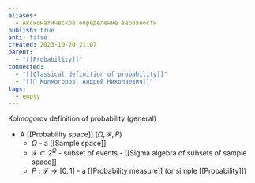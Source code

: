 ```yaml
---
aliases:
  - Аксиоматическое определение верояности
publish: true
anki: false
created: 2023-10-20 21:07
parent:
  - "[[Probability]]"
connected:
  - "[[Classical definition of probability]]"
  - "[[👤 Колмогоров, Андрей Николаевич]]"
tags:
  - empty
---
```

Kolmogorov definition of probability (general)
- A [[Probability space]] $(\Omega, \mathcal{F}, P)$ 
	- $\Omega$ - a [[Sample space]] 
	- $\mathcal{F} \subset 2^{\Omega}$  - subset of events - [[Sigma algebra of subsets of sample space]]
	- $P: \mathcal{F} \rightarrow [0, 1]$ - a [[Probability measure]] (or simple [[Probability]])














